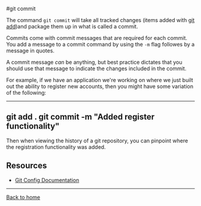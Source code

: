 #git commit

The command `git commit` will take all tracked changes (items added with [git add](./Add.md))and package them up in what is called a commit.

Commits come with commit messages that are required for each commit. You add a message to a commit command by using the `-m` flag followes by a message in quotes.

A commit message _can_ be anything, but best practice dictates that you should use that message to indicate the changes included in the commit.

For example, if we have an application we're working on where we just built out the ability to register new accounts, then you might have some variation of the following:

---

git add .
git commit -m "Added register functionality"
---

Then when viewing the history of a git repository, you can pinpoint where the registration functionality was added.

## Resources

- [Git Config Documentation](https://git-scm.com/docs/git-config)

---

[Back to home](../README.md)